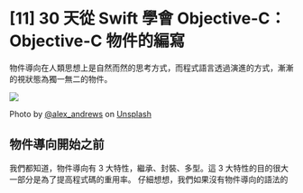 # [11] 30 天從 Swift 學會 Objective-C：Objective-C 物件的編寫

物件導向在人類思想上是自然而然的思考方式，而程式語言透過演進的方式，漸漸的視狀態為獨一無二的物件。

![](https://images.unsplash.com/photo-1493243391685-aa64043dfd41?ixlib=rb-1.2.1&ixid=eyJhcHBfaWQiOjEyMDd9&auto=format&fit=crop&w=1580&q=80)

Photo by [@alex_andrews](https://unsplash.com/@alex_andrews) on [Unsplash](https://unsplash.com/photos/bbFeL3YNnl8)











## 物件導向開始之前

我們都知道，物件導向有 3 大特性，繼承、封裝、多型。這 3 大特性的目的很大一部分是為了提高程式碼的重用率。
仔細想想，我們如果沒有物件導向的語法的












